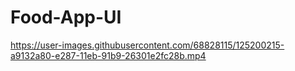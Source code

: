 # Food-App-UI

https://user-images.githubusercontent.com/68828115/125200215-a9132a80-e287-11eb-91b9-26301e2fc28b.mp4


